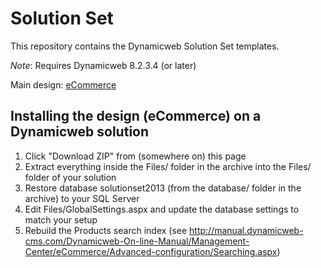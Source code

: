 Solution Set
============

This repository contains the Dynamicweb Solution Set templates.

_Note_: Requires Dynamicweb 8.2.3.4 (or later)

Main design: [eCommerce](Files/Templates/Designs/eCommerce/README.md)

Installing the design (eCommerce) on a Dynamicweb solution
----------------------------------------------------------

1. Click "Download ZIP" from (somewhere on) this page
2. Extract everything inside the Files/ folder in the archive into the Files/ folder of your solution
3. Restore database solutionset2013 (from the database/ folder in the archive) to your SQL Server
4. Edit Files/GlobalSettings.aspx and update the database settings to match your setup
5. Rebuild the Products search index (see http://manual.dynamicweb-cms.com/Dynamicweb-On-line-Manual/Management-Center/eCommerce/Advanced-configuration/Searching.aspx)
